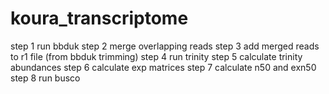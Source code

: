 # koura_transcriptome
step 1 run bbduk
step 2 merge overlapping reads
step 3 add merged reads to r1 file (from bbduk trimming)
step 4 run trinity
step 5 calculate trinity abundances
step 6 calculate exp matrices
step 7 calculate n50 and exn50
step 8 run busco

